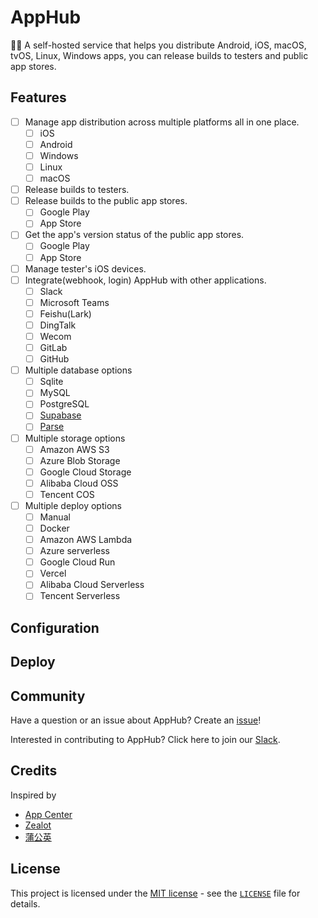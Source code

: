 # AppHub

🙋‍♀️ A self-hosted service that helps you distribute Android, iOS, macOS, tvOS, Linux, Windows apps, you can release builds to testers and public app stores.

## Features

- [ ] Manage app distribution across multiple platforms all in one place.
    - [ ] iOS
    - [ ] Android
    - [ ] Windows
    - [ ] Linux
    - [ ] macOS
- [ ] Release builds to testers.
- [ ] Release builds to the public app stores.
    - [ ] Google Play
    - [ ] App Store
- [ ] Get the app's version status of the public app stores.
    - [ ] Google Play
    - [ ] App Store
- [ ] Manage tester's iOS devices.
- [ ] Integrate(webhook, login) AppHub with other applications.
    - [ ] Slack
    - [ ] Microsoft Teams
    - [ ] Feishu(Lark)
    - [ ] DingTalk
    - [ ] Wecom
    - [ ] GitLab
    - [ ] GitHub
- [ ] Multiple database options
    - [ ] Sqlite
    - [ ] MySQL
    - [ ] PostgreSQL
    - [ ] [Supabase](https://supabase.com/)
    - [ ] [Parse](https://parseplatform.org/)
- [ ] Multiple storage options
    - [ ] Amazon AWS S3
    - [ ] Azure Blob Storage
    - [ ] Google Cloud Storage
    - [ ] Alibaba Cloud OSS
    - [ ] Tencent COS
- [ ] Multiple deploy options
    - [ ] Manual
    - [ ] Docker
    - [ ] Amazon AWS Lambda
    - [ ] Azure serverless
    - [ ] Google Cloud Run
    - [ ] Vercel
    - [ ] Alibaba Cloud Serverless
    - [ ] Tencent Serverless

## Configuration


## Deploy


## Community

Have a question or an issue about AppHub? Create an [issue](https://github.com/wujianguo/apphub/issues/new)!

Interested in contributing to AppHub? Click here to join our [Slack](https://join.slack.com/t/apphubhq/shared_invite/zt-1e7q6xcqc-8N61BMQUeCPwh3TrJvfRSw).

## Credits

Inspired by
- [App Center](http://appcenter.ms/)
- [Zealot](https://github.com/tryzealot/zealot)
- [蒲公英](https://www.pgyer.com/)

## License

This project is licensed under the [MIT license](https://opensource.org/licenses/MIT) - see the [`LICENSE`](LICENSE.md) file for details.
